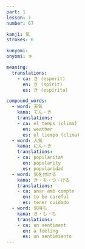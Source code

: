 ```yaml
---
part: 1
lesson: 7
number: 67

kanji: 気
strokes: 6

kunyomi:
onyomi: キ

meaning:
  translations:
    - ca: き (esperit)
      en: き (spirit)
      es: き (espíritu)

compound_words:
  - word: 天気
    kana: てん・き
    translations:
    - ca: el temps (clima)
      en: weather
      es: el tiempo (clima)
  - word: 人気
    kana: にん・き
    translations:
    - ca: popularitat
      en: popularity
      es: popularidad
  - word: 気を付ける
    kana: き・を・つ・ける
    translations:
    - ca: anar amb compte
      en: to be careful
      es: tener cuidado
  - word: 気持ち
    kana: き・も・ち
    translations:
    - ca: un sentiment
      en: a feeling
      es: un sentimiento
---
```


